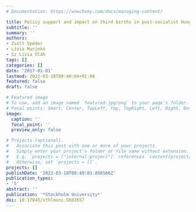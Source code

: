 ```yaml
---
# Documentation: https://wowchemy.com/docs/managing-content/

title: Policy support and impact on third births in post-socialist Hungary
subtitle: ''
summary: ''
authors:
- Zsolt Spéder
- Lívia Murinkó
- Sz Livia Oláh
tags: []
categories: []
date: '2017-01-01'
lastmod: 2022-03-18T09:40:04+01:00
featured: false
draft: false

# Featured image
# To use, add an image named `featured.jpg/png` to your page's folder.
# Focal points: Smart, Center, TopLeft, Top, TopRight, Left, Right, BottomLeft, Bottom, BottomRight.
image:
  caption: ''
  focal_point: ''
  preview_only: false

# Projects (optional).
#   Associate this post with one or more of your projects.
#   Simply enter your project's folder or file name without extension.
#   E.g. `projects = ["internal-project"]` references `content/project/deep-learning/index.md`.
#   Otherwise, set `projects = []`.
projects: []
publishDate: '2022-03-18T08:40:03.856566Z'
publication_types:
- '5'
abstract: ''
publication: '*Stockholm University*'
doi: 10.17045/sthlmuni.5602657
---
```

